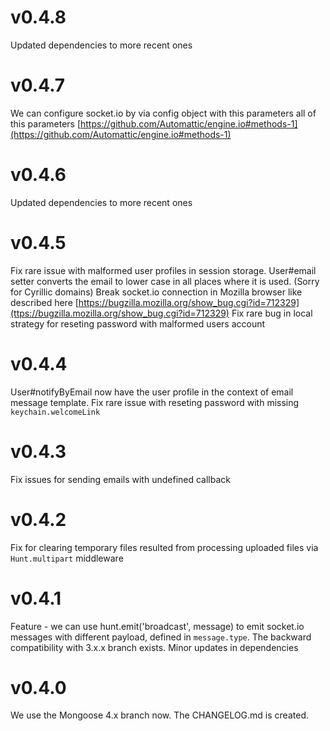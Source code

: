 # v0.4.8
Updated dependencies to more recent ones

# v0.4.7
We can configure socket.io by via config object with this parameters all of this parameters
[https://github.com/Automattic/engine.io#methods-1](https://github.com/Automattic/engine.io#methods-1)

# v0.4.6
Updated dependencies to more recent ones

# v0.4.5
Fix rare issue with malformed user profiles in session storage.
User#email setter converts the email to lower case in all places where it is used. (Sorry for Cyrillic domains)
Break socket.io connection in Mozilla browser like described here 
[https://bugzilla.mozilla.org/show_bug.cgi?id=712329](ttps://bugzilla.mozilla.org/show_bug.cgi?id=712329)
Fix rare bug in local strategy for reseting password with malformed users account

# v0.4.4
User#notifyByEmail now have the user profile in the context of email message template.
Fix rare issue with reseting password with missing `keychain.welcomeLink`

# v0.4.3
Fix issues for sending emails with undefined callback

# v0.4.2
Fix for clearing temporary files resulted from processing uploaded files via `Hunt.multipart` middleware 

# v0.4.1
Feature - we can use hunt.emit('broadcast', message) to emit socket.io messages with different payload,
defined in `message.type`. The backward compatibility with 3.x.x branch exists.
Minor updates in dependencies

# v0.4.0
We use the Mongoose 4.x branch now. The CHANGELOG.md is created.
